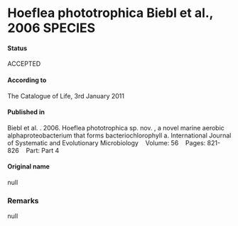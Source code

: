 # Hoeflea phototrophica Biebl et al., 2006 SPECIES

#### Status
ACCEPTED

#### According to
The Catalogue of Life, 3rd January 2011

#### Published in
Biebl et al. . 2006. Hoeflea phototrophica sp. nov. , a novel marine aerobic alphaproteobacterium that forms bacteriochlorophyll a. International Journal of Systematic and Evolutionary Microbiology    Volume: 56    Pages: 821-826    Part: Part 4

#### Original name
null

### Remarks
null